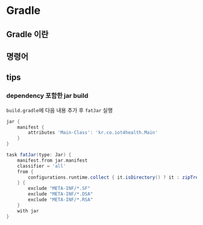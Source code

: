 # Gradle

## Gradle 이란

## 명령어

## tips

### dependency 포함한 jar build

`build.gradle`에 다음 내용 추가 후 `fatJar` 실행

```groovy
jar {
    manifest {
        attributes 'Main-Class': 'kr.co.iot4health.Main'
    }
}

task fatJar(type: Jar) {
    manifest.from jar.manifest
    classifier = 'all'
    from {
        configurations.runtime.collect { it.isDirectory() ? it : zipTree(it) }
    } {
        exclude "META-INF/*.SF"
        exclude "META-INF/*.DSA"
        exclude "META-INF/*.RSA"
    }
    with jar
}
```
